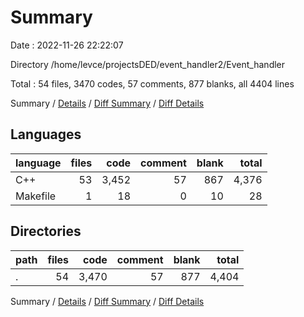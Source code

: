 # Summary

Date : 2022-11-26 22:22:07

Directory /home/levce/projectsDED/event_handler2/Event_handler

Total : 54 files,  3470 codes, 57 comments, 877 blanks, all 4404 lines

Summary / [Details](details.md) / [Diff Summary](diff.md) / [Diff Details](diff-details.md)

## Languages
| language | files | code | comment | blank | total |
| :--- | ---: | ---: | ---: | ---: | ---: |
| C++ | 53 | 3,452 | 57 | 867 | 4,376 |
| Makefile | 1 | 18 | 0 | 10 | 28 |

## Directories
| path | files | code | comment | blank | total |
| :--- | ---: | ---: | ---: | ---: | ---: |
| . | 54 | 3,470 | 57 | 877 | 4,404 |

Summary / [Details](details.md) / [Diff Summary](diff.md) / [Diff Details](diff-details.md)
